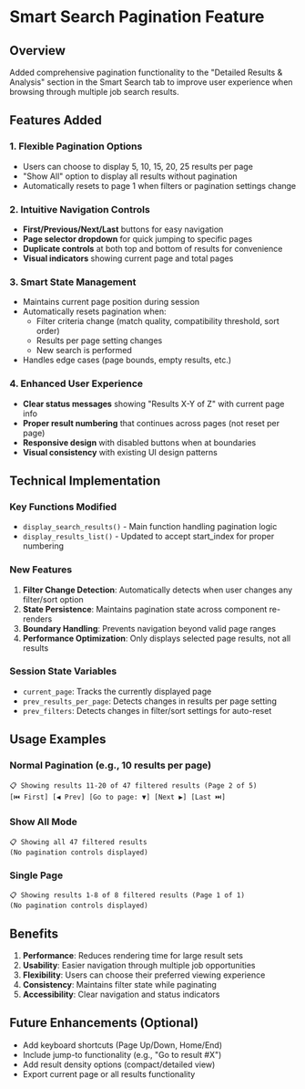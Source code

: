 # Smart Search Pagination Feature

## Overview
Added comprehensive pagination functionality to the "Detailed Results & Analysis" section in the Smart Search tab to improve user experience when browsing through multiple job search results.

## Features Added

### 1. **Flexible Pagination Options**
- Users can choose to display 5, 10, 15, 20, 25 results per page
- "Show All" option to display all results without pagination
- Automatically resets to page 1 when filters or pagination settings change

### 2. **Intuitive Navigation Controls**
- **First/Previous/Next/Last** buttons for easy navigation
- **Page selector dropdown** for quick jumping to specific pages
- **Duplicate controls** at both top and bottom of results for convenience
- **Visual indicators** showing current page and total pages

### 3. **Smart State Management**
- Maintains current page position during session
- Automatically resets pagination when:
  - Filter criteria change (match quality, compatibility threshold, sort order)
  - Results per page setting changes
  - New search is performed
- Handles edge cases (page bounds, empty results, etc.)

### 4. **Enhanced User Experience**
- **Clear status messages** showing "Results X-Y of Z" with current page info
- **Proper result numbering** that continues across pages (not reset per page)
- **Responsive design** with disabled buttons when at boundaries
- **Visual consistency** with existing UI design patterns

## Technical Implementation

### Key Functions Modified
- `display_search_results()` - Main function handling pagination logic
- `display_results_list()` - Updated to accept start_index for proper numbering

### New Features
1. **Filter Change Detection**: Automatically detects when user changes any filter/sort option
2. **State Persistence**: Maintains pagination state across component re-renders
3. **Boundary Handling**: Prevents navigation beyond valid page ranges
4. **Performance Optimization**: Only displays selected page results, not all results

### Session State Variables
- `current_page`: Tracks the currently displayed page
- `prev_results_per_page`: Detects changes in results per page setting
- `prev_filters`: Detects changes in filter/sort settings for auto-reset

## Usage Examples

### Normal Pagination (e.g., 10 results per page)
```
📋 Showing results 11-20 of 47 filtered results (Page 2 of 5)
[⏮️ First] [◀️ Prev] [Go to page: ▼] [Next ▶️] [Last ⏭️]
```

### Show All Mode
```
📋 Showing all 47 filtered results
(No pagination controls displayed)
```

### Single Page
```
📋 Showing results 1-8 of 8 filtered results (Page 1 of 1)
(No pagination controls displayed)
```

## Benefits
1. **Performance**: Reduces rendering time for large result sets
2. **Usability**: Easier navigation through multiple job opportunities
3. **Flexibility**: Users can choose their preferred viewing experience
4. **Consistency**: Maintains filter state while paginating
5. **Accessibility**: Clear navigation and status indicators

## Future Enhancements (Optional)
- Add keyboard shortcuts (Page Up/Down, Home/End)
- Include jump-to functionality (e.g., "Go to result #X")
- Add result density options (compact/detailed view)
- Export current page or all results functionality